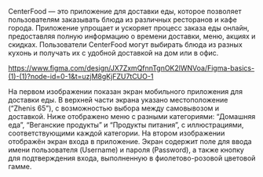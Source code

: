 CenterFood — это приложение для доставки еды, которое позволяет пользователям заказывать блюда из различных ресторанов и кафе города. 
Приложение упрощает и ускоряет процесс заказа еды онлайн, предоставляя полную информацию о времени доставки, меню, акциях и скидках. 
Пользователи CenterFood могут выбирать блюда из разных кухонь и получать их с удобной доставкой на дом или в офис.

https://www.figma.com/design/JX7ZxmQfnnTgnOK2lWNVoa/Figma-basics-(1)-(1)?node-id=0-1&t=uzjM8gKjFZU7tCUO-1

На первом изображении показан экран мобильного приложения для доставки еды. В верхней части экрана указано местоположение (“Zhenis 65”), с возможностью выбора между самовывозом и доставкой. 
Ниже отображено меню с разными категориями: “Домашняя еда”, “Веганские продукты” и “Продукты питания”, с иллюстрациями, соответствующими каждой категории.
На втором изображении отображён экран входа в приложение. Экран содержит поле для ввода имени пользователя (Username) и пароля (Password), а также кнопку для подтверждения входа, выполненную в фиолетово-розовой цветовой гамме.
